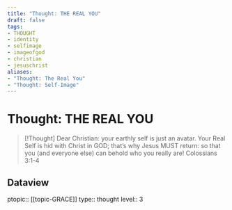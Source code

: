 ```yaml
---
title: "Thought: THE REAL YOU"
draft: false
tags:
- THOUGHT
- identity
- selfimage
- imageofgod
- christian
- jesuschrist
aliases:
- "Thought: The Real You"
- "Thought: Self-Image"
---
```

# Thought: THE REAL YOU
> [!Thought]
> Dear Christian: your earthly self is just an avatar.
> Your Real Self is hid with Christ in GOD; that’s why Jesus MUST return: so that you (and everyone else) can behold who you really are! 
> Colossians 3:1-4

## Dataview
ptopic:: [[topic-GRACE]]
type:: thought
level:: 3
